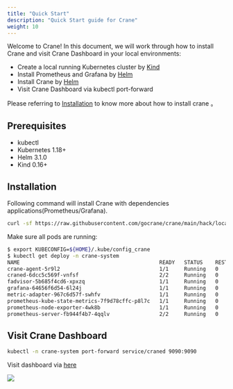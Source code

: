 ```yaml
---
title: "Quick Start"
description: "Quick Start guide for Crane"
weight: 10
---
```


Welcome to Crane! In this document, we will work through how to install Crane and visit Crane Dashboard in your local
environments:

- Create a local running Kubernetes cluster by [Kind](https://kind.sigs.k8s.io/)
- Install Prometheus and Grafana by [Helm](https://helm.sh/)
- Install Crane by [Helm](https://helm.sh/)
- Visit Crane Dashboard via kubectl port-forward

Please referring to [Installation](/docs/installation/installation) to know more about how to install crane 。

## Prerequisites

- kubectl
- Kubernetes 1.18+
- Helm 3.1.0
- Kind 0.16+

## Installation

Following command will install Crane with dependencies applications(Prometheus/Grafana).

```bash
curl -sf https://raw.githubusercontent.com/gocrane/crane/main/hack/local-env-setup.sh | sh -
```

Make sure all pods are running:

```bash
$ export KUBECONFIG=${HOME}/.kube/config_crane
$ kubectl get deploy -n crane-system
NAME                                             READY   STATUS    RESTARTS       AGE
crane-agent-5r9l2                                1/1     Running   0              4m40s
craned-6dcc5c569f-vnfsf                          2/2     Running   0              4m41s
fadvisor-5b685f4cd6-xpxzq                        1/1     Running   0              4m37s
grafana-64656f6d54-6l24j                         1/1     Running   0              4m46s
metric-adapter-967c6d57f-swhfv                   1/1     Running   0              4m41s
prometheus-kube-state-metrics-7f9d78cffc-p8l7c   1/1     Running   0              4m46s
prometheus-node-exporter-4wk8b                   1/1     Running   0              4m40s
prometheus-server-fb944f4b7-4qqlv                2/2     Running   0              4m46s
```

## Visit Crane Dashboard

```bash
kubectl -n crane-system port-forward service/craned 9090:9090
```

Visit dashboard via [here](http://127.0.0.1:9090/)

![](/images/dashboard.png)
